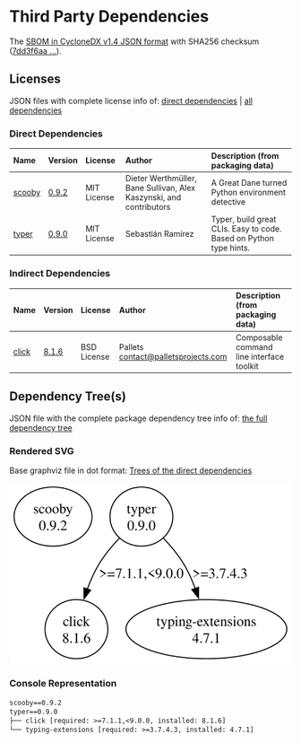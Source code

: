 # Third Party Dependencies

<!--[[[fill sbom_sha256()]]]-->
The [SBOM in CycloneDX v1.4 JSON format](https://git.sr.ht/~sthagen/stativ/blob/default/sbom/cdx.json) with SHA256 checksum ([7dd3f6aa ...](https://git.sr.ht/~sthagen/stativ/blob/default/sbom/cdx.json.sha256 "sha256:7dd3f6aa974b20c460c985fa7939aa14ff06f5f5415f29fced06be4c02ae3cfd")).
<!--[[[end]]] (checksum: 5467eaf47c2ece5e657b6ddc6c4f74d5)-->
## Licenses 

JSON files with complete license info of: [direct dependencies](direct-dependency-licenses.json) | [all dependencies](all-dependency-licenses.json)

### Direct Dependencies

<!--[[[fill direct_dependencies_table()]]]-->
| Name                                             | Version                                         | License     | Author                                                              | Description (from packaging data)                                  |
|:-------------------------------------------------|:------------------------------------------------|:------------|:--------------------------------------------------------------------|:-------------------------------------------------------------------|
| [scooby](https://github.com/banesullivan/scooby) | [0.9.2](https://pypi.org/project/scooby/0.9.2/) | MIT License | Dieter Werthmüller, Bane Sullivan, Alex Kaszynski, and contributors | A Great Dane turned Python environment detective                   |
| [typer](https://github.com/tiangolo/typer)       | [0.9.0](https://pypi.org/project/typer/0.9.0/)  | MIT License | Sebastián Ramírez                                                   | Typer, build great CLIs. Easy to code. Based on Python type hints. |
<!--[[[end]]] (checksum: 9daf881d3a72a1c5292c25171bae8bf6)-->

### Indirect Dependencies

<!--[[[fill indirect_dependencies_table()]]]-->
| Name                                          | Version                                        | License     | Author                                | Description (from packaging data)         |
|:----------------------------------------------|:-----------------------------------------------|:------------|:--------------------------------------|:------------------------------------------|
| [click](https://palletsprojects.com/p/click/) | [8.1.6](https://pypi.org/project/click/8.1.6/) | BSD License | Pallets <contact@palletsprojects.com> | Composable command line interface toolkit |
<!--[[[end]]] (checksum: 7b69d9be7fa227d2db394dcd865606d8)-->

## Dependency Tree(s)

JSON file with the complete package dependency tree info of: [the full dependency tree](package-dependency-tree.json)

### Rendered SVG

Base graphviz file in dot format: [Trees of the direct dependencies](package-dependency-tree.dot.txt)

<img src="./package-dependency-tree.svg" alt="Trees of the direct dependencies" title="Trees of the direct dependencies"/>

### Console Representation

<!--[[[fill dependency_tree_console_text()]]]-->
````console
scooby==0.9.2
typer==0.9.0
├── click [required: >=7.1.1,<9.0.0, installed: 8.1.6]
└── typing-extensions [required: >=3.7.4.3, installed: 4.7.1]
````
<!--[[[end]]] (checksum: d448354db3c43fbf34f2bfa3219a5bea)-->
